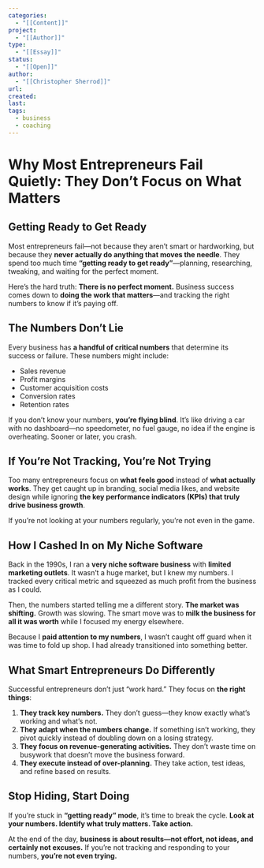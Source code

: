 ```yaml
---
categories:
  - "[[Content]]"
project:
  - "[[Author]]"
type:
  - "[[Essay]]"
status:
  - "[[Open]]"
author:
  - "[[Christopher Sherrod]]"
url: 
created:
last:
tags:
  - business
  - coaching
---
```

# **Why Most Entrepreneurs Fail Quietly: They Don’t Focus on What Matters**  

## **Getting Ready to Get Ready**  

Most entrepreneurs fail—not because they aren’t smart or hardworking, but because they **never actually do anything that moves the needle**. They spend too much time **“getting ready to get ready”**—planning, researching, tweaking, and waiting for the perfect moment.  

Here’s the hard truth: **There is no perfect moment.** Business success comes down to **doing the work that matters**—and tracking the right numbers to know if it’s paying off.  

## **The Numbers Don’t Lie**  

Every business has **a handful of critical numbers** that determine its success or failure. These numbers might include:  

- Sales revenue  
- Profit margins  
- Customer acquisition costs  
- Conversion rates  
- Retention rates  

If you don’t know your numbers, **you’re flying blind**. It’s like driving a car with no dashboard—no speedometer, no fuel gauge, no idea if the engine is overheating. Sooner or later, you crash.  

## **If You’re Not Tracking, You’re Not Trying**  

Too many entrepreneurs focus on **what feels good** instead of **what actually works**. They get caught up in branding, social media likes, and website design while ignoring **the key performance indicators (KPIs) that truly drive business growth**.  

If you’re not looking at your numbers regularly, you’re not even in the game.  

## **How I Cashed In on My Niche Software**  

Back in the 1990s, I ran a **very niche software business** with **limited marketing outlets**. It wasn’t a huge market, but I knew my numbers. I tracked every critical metric and squeezed as much profit from the business as I could.  

Then, the numbers started telling me a different story. **The market was shifting.** Growth was slowing. The smart move was to **milk the business for all it was worth** while I focused my energy elsewhere.  

Because I **paid attention to my numbers**, I wasn’t caught off guard when it was time to fold up shop. I had already transitioned into something better.  

## **What Smart Entrepreneurs Do Differently**  

Successful entrepreneurs don’t just “work hard.” They focus on **the right things**:  

1. **They track key numbers.** They don’t guess—they know exactly what’s working and what’s not.  
2. **They adapt when the numbers change.** If something isn’t working, they pivot quickly instead of doubling down on a losing strategy.  
3. **They focus on revenue-generating activities.** They don’t waste time on busywork that doesn’t move the business forward.  
4. **They execute instead of over-planning.** They take action, test ideas, and refine based on results.  

## **Stop Hiding, Start Doing**  

If you’re stuck in **“getting ready” mode**, it’s time to break the cycle. **Look at your numbers. Identify what truly matters. Take action.**  

At the end of the day, **business is about results—not effort, not ideas, and certainly not excuses.** If you’re not tracking and responding to your numbers, **you’re not even trying.**